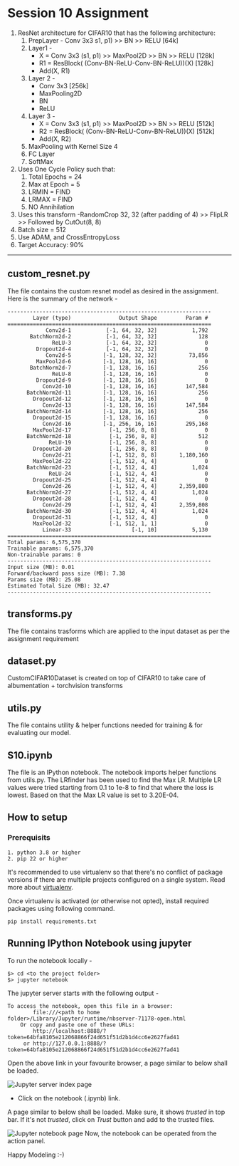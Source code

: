 # Session 10 Assignment

1. ResNet architecture for CIFAR10 that has the following architecture:
    1. PrepLayer - Conv 3x3 s1, p1) >> BN >> RELU [64k]
    2. Layer1 -
       - X = Conv 3x3 (s1, p1) >> MaxPool2D >> BN >> RELU [128k]
       - R1 = ResBlock( (Conv-BN-ReLU-Conv-BN-ReLU))(X) [128k] 
       - Add(X, R1)
    3. Layer 2 -
       - Conv 3x3 [256k]
       - MaxPooling2D
       - BN
       - ReLU
    4. Layer 3 -
       - X = Conv 3x3 (s1, p1) >> MaxPool2D >> BN >> RELU [512k]
       - R2 = ResBlock( (Conv-BN-ReLU-Conv-BN-ReLU))(X) [512k]
       - Add(X, R2)
    5. MaxPooling with Kernel Size 4
    6. FC Layer 
    7. SoftMax
2. Uses One Cycle Policy such that:
    1. Total Epochs = 24
    2. Max at Epoch = 5
    3. LRMIN = FIND
    4. LRMAX = FIND
    5. NO Annihilation
3. Uses this transform -RandomCrop 32, 32 (after padding of 4) >> FlipLR >> Followed by CutOut(8, 8)
4. Batch size = 512
5. Use ADAM, and CrossEntropyLoss
6. Target Accuracy: 90%

------
## custom_resnet.py
The file contains the custom resnet model as desired in the assignment. Here is the summary of the network -

```
----------------------------------------------------------------
        Layer (type)               Output Shape         Param #
================================================================
            Conv2d-1           [-1, 64, 32, 32]           1,792
       BatchNorm2d-2           [-1, 64, 32, 32]             128
              ReLU-3           [-1, 64, 32, 32]               0
         Dropout2d-4           [-1, 64, 32, 32]               0
            Conv2d-5          [-1, 128, 32, 32]          73,856
         MaxPool2d-6          [-1, 128, 16, 16]               0
       BatchNorm2d-7          [-1, 128, 16, 16]             256
              ReLU-8          [-1, 128, 16, 16]               0
         Dropout2d-9          [-1, 128, 16, 16]               0
           Conv2d-10          [-1, 128, 16, 16]         147,584
      BatchNorm2d-11          [-1, 128, 16, 16]             256
        Dropout2d-12          [-1, 128, 16, 16]               0
           Conv2d-13          [-1, 128, 16, 16]         147,584
      BatchNorm2d-14          [-1, 128, 16, 16]             256
        Dropout2d-15          [-1, 128, 16, 16]               0
           Conv2d-16          [-1, 256, 16, 16]         295,168
        MaxPool2d-17            [-1, 256, 8, 8]               0
      BatchNorm2d-18            [-1, 256, 8, 8]             512
             ReLU-19            [-1, 256, 8, 8]               0
        Dropout2d-20            [-1, 256, 8, 8]               0
           Conv2d-21            [-1, 512, 8, 8]       1,180,160
        MaxPool2d-22            [-1, 512, 4, 4]               0
      BatchNorm2d-23            [-1, 512, 4, 4]           1,024
             ReLU-24            [-1, 512, 4, 4]               0
        Dropout2d-25            [-1, 512, 4, 4]               0
           Conv2d-26            [-1, 512, 4, 4]       2,359,808
      BatchNorm2d-27            [-1, 512, 4, 4]           1,024
        Dropout2d-28            [-1, 512, 4, 4]               0
           Conv2d-29            [-1, 512, 4, 4]       2,359,808
      BatchNorm2d-30            [-1, 512, 4, 4]           1,024
        Dropout2d-31            [-1, 512, 4, 4]               0
        MaxPool2d-32            [-1, 512, 1, 1]               0
           Linear-33                   [-1, 10]           5,130
================================================================
Total params: 6,575,370
Trainable params: 6,575,370
Non-trainable params: 0
----------------------------------------------------------------
Input size (MB): 0.01
Forward/backward pass size (MB): 7.38
Params size (MB): 25.08
Estimated Total Size (MB): 32.47
----------------------------------------------------------------
```

## transforms.py
The file contains trasforms which are applied to the input dataset as per the assignment requirement

## dataset.py
CustomCIFAR10Dataset is created on top of CIFAR10 to take care of albumentation + torchvision transforms

## utils.py
The file contains utility & helper functions needed for training & for evaluating our model.

## S10.ipynb
The file is an IPython notebook. The notebook imports helper functions from utils.py.
The LRfinder has been used to find the Max LR. Multiple LR values were tried starting from 0.1 to 1e-8 to find that where the loss is lowest. Based on that the Max LR value is set to 3.20E-04.

## How to setup
### Prerequisits
```
1. python 3.8 or higher
2. pip 22 or higher
```

It's recommended to use virtualenv so that there's no conflict of package versions if there are multiple projects configured on a single system. 
Read more about [virtualenv](https://virtualenv.pypa.io/en/latest/). 

Once virtualenv is activated (or otherwise not opted), install required packages using following command. 

```
pip install requirements.txt
```

## Running IPython Notebook using jupyter
To run the notebook locally -
```
$> cd <to the project folder>
$> jupyter notebook
```
The jupyter server starts with the following output -
```
To access the notebook, open this file in a browser:
        file:///<path to home folder>/Library/Jupyter/runtime/nbserver-71178-open.html
    Or copy and paste one of these URLs:
        http://localhost:8888/?token=64bfa8105e212068866f24d651f51d2b1d4cc6e2627fad41
     or http://127.0.0.1:8888/?token=64bfa8105e212068866f24d651f51d2b1d4cc6e2627fad41
```

Open the above link in your favourite browser, a page similar to below shall be loaded.

![Jupyter server index page](https://github.com/piygr/s5erav1/assets/135162847/40087757-4c99-4b98-8abd-5c4ce95eda38)

- Click on the notebook (.ipynb) link.

A page similar to below shall be loaded. Make sure, it shows *trusted* in top bar. 
If it's not _trusted_, click on *Trust* button and add to the trusted files.

![Jupyter notebook page](https://github.com/piygr/s5erav1/assets/135162847/7858da8f-e07e-47cd-9aa9-19c8c569def1)
Now, the notebook can be operated from the action panel.

Happy Modeling :-) 
 
